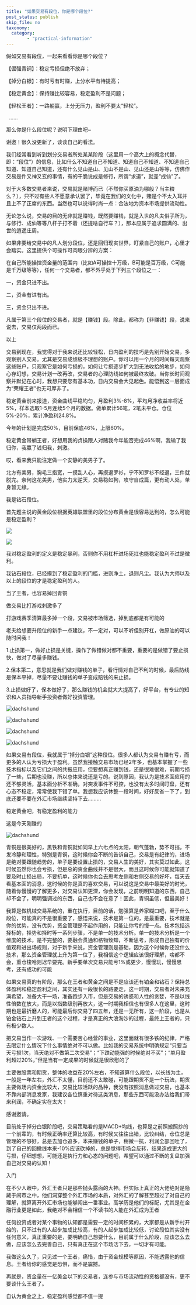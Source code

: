 ```yaml
---
title: "如果交易有段位，你是哪个段位?"
post_status: publish
skip_file: no
taxonomy:
  category:
        - "practical-information"
---
```


假如交易有段位，一起来看看你是哪个段位？

【倔强青铜】：稳定亏损但绝不放弃；

【掉分白银】：有时亏有时赚，上分水平有待提高；

【稳定黄金】：保持赚比较容易，稳定盈利不是问题；

【轻松王者】：一路躺赢，上分无压力，盈利不要太“轻松”。

  ......

那么你是什么段位呢？说明下理由吧~

谢邀！很久没更新了，谈谈自己的看法。

我们经常看到听到划分交易者所处某某阶段（这里用一个高大上的概念代替，即：“段位”）的信息，比如什么不知道自己不知道、知道自己不知道、不知道自己知道、知道自己知道，还有什么见山是山、见山不是山、见山还是山等等，仿佛作交易是件又神又玄的事情，有的干脆说成是修行，所谓“求道”，就差“成仙”了。

对于大多数交易者来说，交易就是赌博而已（不然你买原油为哪般？当主粮么？），只不过有些人不愿意承认罢了，毕竟在我们的文化中，赌是个不太入耳并且上不了正席的东西。当然也可以说得时尚一点：合法地为资本市场提供流动性。

无论怎么说，交易的目的无非就是赚钱，既然要赚钱，就是入世的凡夫俗子所为，与修行、成仙等等八杆子打不着（还提啥自行车？），那本应属于追求圆满的、出世的逍遥庄周。

如果非要给交易中的凡人划分段位，还是回归现实世界，盯紧自己的账户，心里才会踏实。这里提供个可操作可肉眼分辨的方案：

在自己所能操控资金量的范围内（比如A可操控十万级，B可能是百万级，C可能是千万级等等），任何一个交易者，都不外乎处于下列三个段位之一：

一，资金只进不出。

二，资金有进有出。

三，资金只出不进。

凡属于第三个段位的交易者，就是【赚钱】段。除此，都称为【非赚钱】段，说来说去，交易仅两段而已。

以上

交易到现在，我觉得对于我来说还比较轻松，日内盈利的技巧是先别开始交易，多观察别人交易。尤其是交易成绩极不理想的账户。你可以用一个月的时间每天观察这些账户，只观察它是如何亏损的，如何让亏损逐步扩大到无法收拾的地步，如何心存幻想，交易计划一改再改，交易者的心理防线如何被最终攻破。当你长时间观察并默记在心时，我想只要您有基本功，日内交易会大见起色。能悟到这一层面成为“荣耀王者”也无可厚非了。

稳定黄金前来报道，资金曲线平稳均匀，月盈利3%-8%，平均月净收益率将近5%，样本选取1-5月连续5个月的数据。做单累计56笔，2笔未平仓。仓位5%-20%，累计净盈利24.8%。

今年的计划是完成50%，目前保底46%，上限60%。

稳定黄金带躺王者，好想用我的贞操跟人对赌我今年能否完成46%啊，我输了我归你，我赢了钱归我，刺激。

哎，看来我只能注定做一个安静的美男子了。

北方有美男，胸毛三指宽，一摸乱人心，再摸退罗衫，宁不知罗衫不经退，三件就脱完。奈何这花美男，他实力太逆天，交易稳如狗，攻守自成篇，更有动人处，单身暂无缘。

我是钻石段位。

首先题主说的黄金段位根据英雄联盟里的段位分布黄金是很容易达到的，怎么可能是稳定盈利？

![](https://cdn.fendou.la/funstoutiao/2020/12/212559835.jpg)

![](https://cdn.fendou.la/funstoutiao/2020/12/212559773.jpg)

我对稳定盈利的定义是稳定暴利，否则你不用杠杆进场死扛也能稳定盈利不过是微利。

我钻石段位，已经摸到了稳定盈利的门槛，进则净土，退则凡尘。我认为大师以及以上的段位的才是稳定盈利的人。

当了王者，也容易掉回青铜

做交易比打游戏刺激多了

打游戏赛季清算最多掉一个段，交易被市场筛选，掉到底都是有可能的

老夫给想要升段位的新手一点建议，不一定对，可以不听但别开杠，做原油的可以随时问我！

1.止损第一，做好止损是关键，操作了做错做对都不重要，重要的是做错了要止损快，做对了尽量多赚钱。

2.保本第二，意思就是我们做对赚钱的单子，看行情对自己不利的时候，最后防线是保本平掉，尽量不要让赚钱的单子变成赔钱的来止损。

3.止损做好了，保本做好了，那么赚钱的机会就大大提高了，好平台，有专业的知识和人员指导新手投资者做好投资管理。

![dachshund](https://cdn.fendou.la/funstoutiao/2020/12/000508025.jpg)

![dachshund](https://cdn.fendou.la/funstoutiao/2020/12/000507962.jpg)

![dachshund](https://cdn.fendou.la/funstoutiao/2020/12/000507978.jpg)

![dachshund](https://cdn.fendou.la/funstoutiao/2020/12/000508025.jpg)

如果交易有段位，我就属于“掉分白银”这种段位。很多人都认为交易有赚有亏，而更多的人认为亏损大于盈利。虽然我接触交易市场已经2年多，也基本掌握了一些技术指标以及它们之间的共振应用，但要想真正赚到钱，还是很难很难，前期亏损了一些，后期也没赚，所以总体来说还是亏的。说到原因，我认为是技术面应用的还不够灵活，基本面分析不准确，对突发事件不可控，也没有太多时间盯盘，还有心态不稳定，常常使我下错了单。我想我应该休整一段时间，好好反省一下了，到底还要不要在外汇市场继续坚持下去………

稳定黄金吧，有稳定盈利的能力

这是今天刚赚的

![dachshund](https://cdn.fendou.la/funstoutiao/2020/12/180414968.jpg)

青铜是很美好的，黑铁和青铜就如同早上六七点的太阳，朝气蓬勃，势不可挡，不发冷静和理性，特别是青铜，这时候你会不断的告诉自己，交易是有纪律的，进场是绝对要跟随趋势的，单子是要设置止损的，交易人生的美好，其实莫过如此，这时候虽然你也会亏损，但是总的资金曲线并不是很大，而且这时候你可能就知道了要及时止损出局，不要抗单，这时候你也会去思考左侧和右侧交易的好坏，每天去看基本面的消息，这时候的你是真的喜欢交易，可以说这是交易中最美好的时光，随着你慢慢的了解更多，对交易认知更深，你会发现，之前明明知道的东西，自己却不会了，明明强调过的东西，自己也不会在意了！因此，青铜虽低，但最美好！

我算是做机械交易系统的，重在执行，目前的话，勉强算是养家糊口吧，至于什么段位，可能真的不是很重要了，感悟来说，技术是第一位的，是最重要，技术就是你的优势，没有优势，资金管理是不起作用的，只能让你亏的慢一点。技术包括选择标的，择势和择时等一系列步骤，不是单一的技术分析。单一的技术分析是一个维度的技术，是不完整的，要融会贯通和格物致知，不断思考，形成自己独有的价值观和进出场规则，对于新手来说，资金管理则是基础，因为这个时候你还没什么技术，那么资金管理就上升为第一位了，我相信这个逻辑应该很好理解，啥都不会，重仓梭哈则迟早要完。新手要单次交易只能亏1%或更少，慢慢玩，慢慢思考，还有成功的可能

如果交易真的有阶段，那么在王者和黄金之间是不是应该还有铂金和钻石？保持总体盈利和稳定盈利之间，其实还有一段很长的路要走，这一时期，交易者对未来充满希望，准备大干一场，准备跑步入市，但是交易的诱惑和人性的贪婪，不是以线性倍数在放大，而是以指数级别再放大，这一时期我相信也有很多人在这里，这时期也是最折磨人的，可能最后你交易了四五年，还是一无所有，这一阶段，也是从铂金钻石上升到王者的这个过程，才是真正的大浪淘沙的过程，最终上王者的，只有极少数人。

把交易当作一次游戏、一个需要苦心经营的事业，这里面就有很多铁的纪律，严格去限定什么情况下什么事情绝对不可以做。比如我的交易系统中明确规定“只要当天亏损1次，当天绝对不做第二次交易”；“下跌动能强的时候绝对不买”；“单月盈利超过20%，”但是当有一定成果的时候就是很欣慰的了

主要做股票和期货，整体的收益在20%左右，不知道算什么段位，以长线为主，一般是一年左右，外汇不太懂，目前还不太敢碰，可能跟期货不是一个玩法，期货主要做场内资金比较大，交易比较活跃的品种，我没有按照消息做过交易，也基本不靠内部消息发家，我建议各位慎重对待这类消息，那些东西可能没办法给我们带来利润，不确定实在太大！

感谢邀请。

目前处于掉分白银阶段吧，交易策略看的是MACD+均线，也算是之前照搬照抄的一个前辈的，有时候正确率还算比较高，有时候又往往出错，比较纠结，仓位总是管理的不够好，总是去加仓追多，本来赚钱的单子，稍微一抗，利润全部回吐了，到了自己的回撤线本来-10%应该砍掉的，总是觉得市场会反转，结果造成更大的亏损，仔细想想，可能还是执行力和心态的问题吧，希望可以通过不断的复盘加强自己对交易的认知！

入门

在不少人眼中，外汇王者只是那些抛头露面的大神。但实际上真正的大佬绝对是隐藏于闹市之中，他们洞穿整个外汇市场的本质，对外汇的了解甚至超过了对自己的理解，就算离开外汇市场也能够闯出一番事业。高学历是他们的标配，尤其是在金融行业更是如此，我绝对不会相信一个不读书的人能在外汇成为王者

任何投资或者对某个事物的认知都是需要一定的时间积累的，大家都是从新手村开始的，只不过有的人起步加成比较高，有的人起步加成比较低，讨论段位其实没有任何意义，真正重要的是，要明确自己想要什么，目前属于什么阶段，应该怎么去做，应该怎么去完善自己，只有真正在这个市场活下去，一切才有可能。

我做这么久了，只见过一个王者，痛惜，由于资金规模等原因，不能透露他的信息。王者给你的感觉是恐惧，而不是震撼。

再就是，资金量在一亿美金以下的交易者，连参与市场流动性的资格都没有，更不要谈什么王者了。

自认为黄金之上，稳定盈利感觉都不值一提
